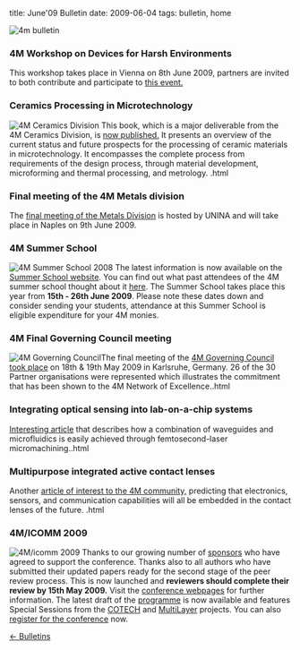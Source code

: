 title: June'09 Bulletin
date: 2009-06-04 
tags: bulletin, home


![4m bulletin](/images/4mbulletin168.png)

<!--break-->
### 4M Workshop on Devices for Harsh Environments

This workshop takes place in Vienna on 8th June 2009, partners are invited to both contribute and participate to [this event.](/event/4M-Workshop-Devices-harsh-environments)

### Ceramics Processing in Microtechnology

![4M Ceramics Division](/images/ceramicbook_thumb.jpg) This book, which is a major deliverable from the 4M Ceramics Division, is [now published.](/content/Ceramics-Processing-Microtechnology/Ceramics-Processing-Microtechnology.html) It presents an overview of the current status and future prospects for the processing of ceramic materials in microtechnology.  It encompasses the complete process from requirements of the design process, through material development, microforming and thermal processing, and metrology.   .html

### Final meeting of the 4M Metals division

The [final meeting of the Metals Division](/event/Final-meeting-4M-Metals-Division) is hosted by UNINA and will take place in Naples on 9th June 2009. 

### 4M Summer School

![4M Summer School 2008](/images/sumschl%202008_thumb.png) The latest information is now available on the [Summer School website](http://www.me.mek.dtu.dk/English/Education/PhD%20Summer%20School.aspx). You can find out what past attendees of the 4M summer school thought about it [here](/event/4M-Summer-School). The Summer School takes place this year from **15th - 26th June 2009**. Please note these dates down and consider sending your students, attendance at this Summer School is eligible expenditure for your 4M monies.  

### 4M Final Governing Council meeting

![4M Governing Council](/images/067thumb.jpg)The final meeting of the [4M Governing Council took place](/content/Final-4M-Governing-Council/Final-4M-Governing-Council.html) on 18th & 19th May 2009 in Karlsruhe, Germany. 26 of the 30 Partner organisations were represented which illustrates the commitment that has been shown to the 4M Network of Excellence..html

### Integrating optical sensing into lab-on-a-chip systems

[Interesting article](/content/Integrating-optical-sensing-lab-chip-systems/Integrating-optical-sensing-lab-chip-systems.html) that describes how a combination of waveguides and microfluidics is easily achieved through femtosecond-laser micromachining..html

### Multipurpose integrated active contact lenses

Another [article of interest to the 4M community,](/content/Multipurpose-integrated-active-contact-lenses/Multipurpose-integrated-active-contact-lenses.html) predicting that electronics, sensors, and communication capabilities will all be embedded in the contact lenses of the future. .html

### 4M/ICOMM 2009

![4M/icomm 2009](/images/conf2008-twin-thumb.png)
Thanks to our growing number of [sponsors](/conference/2009/Sponsors) who have agreed to support the conference. Thanks also to all authors who have submitted their updated papers ready for the second  stage of the peer review process. This is now launched and **reviewers should complete their review by 15th May 2009.** Visit the [conference webpages](/conference/2009 "conference webpages") for further information. The latest draft of the [programme](/conference/2009/Programme) is now available and features Special Sessions from the [COTECH](/node/18/18.html) and [MultiLayer](/node/19) projects. You can also [register for the conference](/conference/2009/Registration_and_fees) now.

[&larr; Bulletins](/bulletin/index.html)